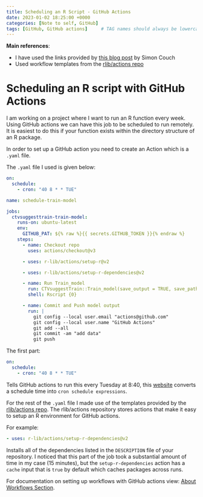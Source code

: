 ```yaml
---
title: Scheduling an R Script - GitHub Actions
date: 2023-01-02 18:25:00 +0000
categories: [Note to self, GitHub]
tags: [GitHub, GitHub actions]     # TAG names should always be lowercase
---
```


**Main references**:
  - I have used the links provided by [this blog post](https://blog--simonpcouch.netlify.app/blog/r-github-actions-commit/) by Simon Couch
  - Used workflow templates from the [rlib/actions repo](https://github.com/r-lib/actions)

# Scheduling an R script with GitHub Actions

I am working on a project where I want to run an R function every week. Using GitHub actions we can have this job to be scheduled to run remotely.
It is easiest to do this if your function exists within the directory structure of an R package.

In order to set up a GitHub action you need to create an Action which is a `.yaml` file.

The `.yaml` file I used is given below:

```yaml
on:
  schedule:
    - cron: "40 8 * * TUE"

name: schedule-train-model

jobs:
  ctvsuggesttrain-train-model:
    runs-on: ubuntu-latest
    env:
      GITHUB_PAT: ${% raw %}{{ secrets.GITHUB_TOKEN }}{% endraw %}
    steps:
      - name: Checkout repo
        uses: actions/checkout@v3

      - uses: r-lib/actions/setup-r@v2

      - uses: r-lib/actions/setup-r-dependencies@v2

      - name: Run Train_model
        run: CTVsuggestTrain::Train_model(save_output = TRUE, save_path = "OUTPUT/")
        shell: Rscript {0}

      - name: Commit and Push model output
        run: |
          git config --local user.email "actions@github.com"
          git config --local user.name "GitHub Actions"
          git add --all
          git commit -am "add data"
          git push
```

The first part:


```yaml
on:
  schedule:
    - cron: "40 8 * * TUE"
```    


Tells GitHub actions to run this every Tuesday at 8:40, this [website](https://crontab.guru/#40_8_*_*_TUE) converts a schedule time into `cron schedule expressions`.

For the rest of the `.yaml` file I made use of the templates provided by the [rlib/actions repo](https://github.com/r-lib/actions). The rlib/actions repository stores actions that make it easy to setup an R environment for GitHub actions.

For example:

```yaml
- uses: r-lib/actions/setup-r-dependencies@v2
```

Installs all of the dependencies listed in the `DESCRIPTION` file of your repository. I noticed that this part of the job took a substantial amount of time in my case (15 minutes), but the `setup-r-dependencies` action has a `cache` input that is `true` by default which caches packages across runs.

For documentation on setting up workflows with GitHub actions view:
[About Workflows Section](https://docs.github.com/en/actions/using-workflows/about-workflows).
